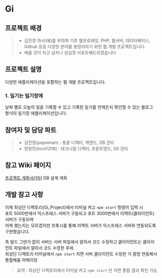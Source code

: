 # Gi

## 프로젝트 배경
> - 김진영 하사(예)를 위하여 기초 웹프로래밍, PHP, 웹서버, 데이터베이스, Github 등등 다양한 분야를 총망라하기 위한 웹 개발 프로젝트입니다.  
> - 배울 것이 차고 넘치니 성심껏 서포트해드리겠습니다  

## 프로젝트 설명
다양한 애플리케이션을 포함하는 웹 개발 프로젝트입니다.

### 1. 일기는 일기장에
날짜 별로 오늘의 일을 기록할 수 있고 기록된 일기를 언제든지 확인할 수 있는 블로그 형식의 일기장 애플리케이션입니다.

## 참여자 및 담당 파트
> - 김진영(pepsiman) : 총괄 디렉터, 백엔드, DB 관리
> - 현창민(hcm1206) : 테크니컬 디렉터, 프론트엔드, Git 관리

## 참고 Wiki 페이지
<a href="https://github.com/hcm1206/Gi/wiki/1%EC%B0%A8--%ED%94%84%EB%A1%9C%EC%A0%9D%ED%8A%B8-%EA%B3%84%ED%9A%8D%EC%84%9C-V1">프로젝트 계획서(1차)</a>
<a herf="https://github.com/hcm1206/Gi/wiki/%EC%9D%BC%EA%B8%B0%EC%9E%A5-DB-%EA%B3%84%ED%9A%8D(%EC%88%98%EC%A0%95%EC%A4%91)">DB 설계 계획</a>

## 개발 참고 사항
이제 최상단 디렉토리(Gi_Project)에서 터미널 켜고 `npm start` 명령어 입력 시  
포트 5000번에서 익스프레스 서버가 구동되고 포트 3000번에서 리액트(클라이언트) 서버가 구동되며  
어케 했는지는 모르겠지만 프록시를 통해 리액트 서버가 익스프레스 서버와 연동되도록 구현했습니다.  
  
즉 빌드 그딴거 없이 서버는 서버 파일에서 알아서 코드 수정하고 클라이언트는 클라이언트 파일에서 알아서 코드 수정한 후에  
최상단 디렉토리 터미널에서 `npm start` 치면 서버 클라이언트 수정한 거 몽땅 연동해서 통합해줌 어메이징  

> 요약 : 최상단 디렉토리에서 터미널 켜고 `npm start` 만 치면 통합 결과 확인 가능

